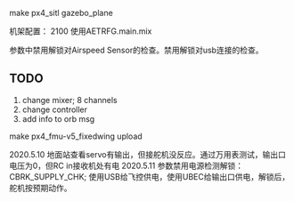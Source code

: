 make px4_sitl gazebo_plane 

机架配置： 2100 使用AETRFG.main.mix

参数中禁用解锁对Airspeed Sensor的检查。禁用解锁对usb连接的检查。

## TODO

1. change mixer;  8 channels
2. change controller
3. add info to orb msg

make px4_fmu-v5_fixedwing upload


2020.5.10
地面站查看servo有输出，但接舵机没反应。通过万用表测试，输出口电压为0，但RC in接收机处有电
2020.5.11
参数禁用电源检测解锁： CBRK_SUPPLY_CHK;  使用USB给飞控供电，使用UBEC给输出口供电，解锁后，舵机按预期动作。